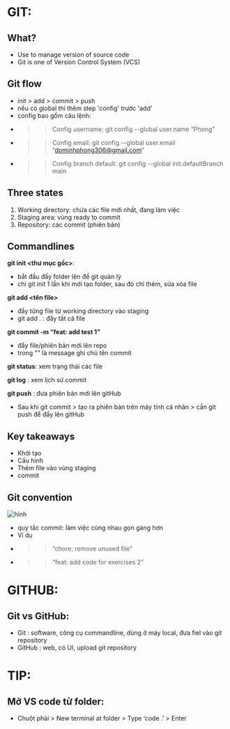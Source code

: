 # GIT:
## What?
- Use to manage version of source code
- Git is one of Version Control System (VCS)
## Git flow
- init > add > commit > push
- nếu có global thì thêm step 'config' trước 'add'
- config bao gồm câu lệnh:
- >> Config username: git config --global user.name “Phong”
- >> Config email: git config --global user.email “dominhphong306@gmail.com”
- >> Config branch default: git config --global init.defaultBranch main
## Three states
1. Working directory: chứa các file mới nhất, đang làm việc
2. Staging area: vùng ready to commit
3. Repository: các commit (phiên bản)
## Commandlines
**git init <thư mục gốc>**: 
- bắt đầu đẩy folder lên để git quản lý  
- chỉ git init 1 lần khi mới tạo folder, sau đó chỉ thêm, sửa xóa file

**git add <tên file>** 
- đẩy từng file từ working directory vào staging 
- git add . : đẩy tất cả file

**git commit -m “feat: add test 1”**
- đẩy file/phiên bản mới lên repo
- trong "" là message ghi chú tên commit

**git status**: xem trạng thái các file

**git log** : xem lịch sử commit

**git push** : đưa phiên bản mới lên gitHub
- Sau khi git commit > tạo ra phiên bản trên máy tính cá nhân > cần git push để đẩy lên gitHub

## Key takeaways
- Khởi tạo
- Cấu hình
- Thêm file vào vùng staging
- commit  

## Git convention 
![hình](https://th.bing.com/th/id/OIP.zjvAn2mk3sdI8o-VS58AaQHaDH?r=0&rs=1&pid=ImgDetMain&cb=idpwebp1&o=7&rm=3)
- quy tắc commit: làm việc cùng nhau gọn gàng hơn
- Ví dụ
- >> “chore: remove unused file”
- >> “feat: add code for exercises 2”

# GITHUB:
## Git vs GitHub:
- Git : software, công cụ commandline, dùng ở máy local, đưa fiel vào git repository
- GitHub : web, có UI, upload git repository

# TIP:
## Mở VS code từ folder:
- Chuột phải > New terminal at folder > Type ‘code .’ > Enter



